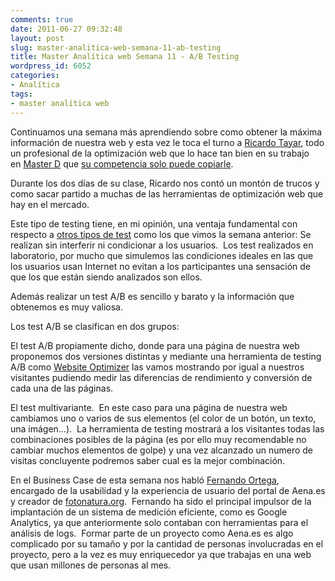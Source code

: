 ```yaml
---
comments: true
date: 2011-06-27 09:32:48
layout: post
slug: master-analitica-web-semana-11-ab-testing
title: Master Analítica web Semana 11 - A/B Testing
wordpress_id: 6052
categories:
- Analítica
tags:
- master analítica web
---
```




Continuamos una semana más aprendiendo sobre como obtener la máxima información de nuestra web y esta vez le toca el turno a [Ricardo Tayar](http://www.kschool.com/profesores/ricardo-tayar/), todo un profesional de la optimización web que lo hace tan bien en su trabajo en [Master D](http://www.masterd.es/) que [su competencia solo puede copiarle](http://www.ricardotayar.com/2011/05/10/me-han-copiado-la-web/).

Durante los dos días de su clase, Ricardo nos contó un montón de trucos y como sacar partido a muchas de las herramientas de optimización web que hay en el mercado.

Este tipo de testing tiene, en mi opinión, una ventaja fundamental con respecto a [otros tipos de test](http://www.alvareznavarro.es/master-analitica-web-semana-9-10-usabilidad) como los que vimos la semana anterior: Se realizan sin interferir ni condicionar a los usuarios.  Los test realizados en laboratorio, por mucho que simulemos las condiciones ideales en las que los usuarios usan Internet no evitan a los participantes una sensación de que los que están siendo analizados son ellos.

Además realizar un test A/B es sencillo y barato y la información que obtenemos es muy valiosa.

Los test A/B se clasifican en dos grupos:

El test A/B propiamente dicho, donde para una página de nuestra web proponemos dos versiones distintas y mediante una herramienta de testing A/B como [Website Optimizer](http://www.google.com/websiteoptimizer) las vamos mostrando por igual a nuestros visitantes pudiendo medir las diferencias de rendimiento y conversión de cada una de las páginas.

El test multivariante.  En este caso para una página de nuestra web cambiamos uno o varios de sus elementos (el color de un botón, un texto, una imágen...).  La herramienta de testing mostrará a los visitantes todas las combinaciones posibles de la página (es por ello muy recomendable no cambiar muchos elementos de golpe) y una vez alcanzado un numero de visitas concluyente podremos saber cual es la mejor combinación.

En el Business Case de esta semana nos habló [Fernando Ortega](http://www.kschool.com/usabilidad-ux/profesores/fernando-ortega/), encargado de la usabilidad y la experiencia de usuario del portal de Aena.es y creador de [fotonatura.org](http://www.fotonatura.org/).  Fernando ha sido el principal impulsor de la implantación de un sistema de medición eficiente, como es Google Analytics, ya que anteriormente solo contaban con herramientas para el análisis de logs.  Formar parte de un proyecto como Aena.es es algo complicado por su tamaño y por la cantidad de personas involucradas en el proyecto, pero a la vez es muy enriquecedor ya que trabajas en una web que usan millones de personas al mes.



